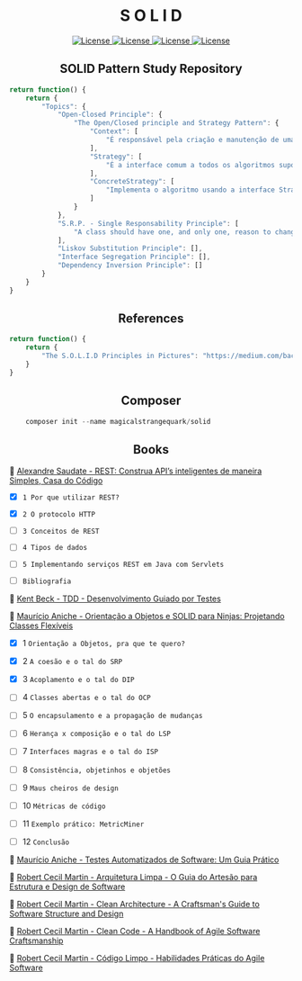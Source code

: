 <h1 align="center">S O L I D</h1>

<p align="center">
    <a href="https://opensource.org/licenses/MIT">
        <img alt="License" src="https://img.shields.io/badge/License-MIT-yellow.svg">
    </a>
    <a href="#">
        <img alt="License" src="https://img.shields.io/github/languages/count/MagicalStrangeQuark/SOLID">
    </a>
    <a href="#">
        <img alt="License" src="https://img.shields.io/github/last-commit/MagicalStrangeQuark/SOLID">
    </a>
    <a href="#">
        <img alt="License" src="https://img.shields.io/github/followers/MagicalStrangeQuark?style=social">
    </a>
</p>

<h2 align="center">SOLID Pattern Study Repository</h2>

```typescript
return function() {
    return {
        "Topics": {
            "Open-Closed Principle": {
                "The Open/Closed principle and Strategy Pattern": {
                    "Context": [
                        "É responsável pela criação e manutenção de uma referência a uma classe Strategy específica."
                    ],
                    "Strategy": [
                        "É a interface comum a todos os algoritmos suportados. Através dessa interface, o content pode chamar o algoritmo criado pela ConcreteStrategy."
                    ],
                    "ConcreteStrategy": [
                        "Implementa o algoritmo usando a interface Strategy."
                    ]
                }
            },
            "S.R.P. - Single Responsability Principle": [
                "A class should have one, and only one, reason to change"
            ],
            "Liskov Substitution Principle": [],
            "Interface Segregation Principle": [],
            "Dependency Inversion Principle": []
        }
    }
}
```

<h2 align="center">References</h2>

```typescript
return function() {
    return {
        "The S.O.L.I.D Principles in Pictures": "https://medium.com/backticks-tildes/the-s-o-l-i-d-principles-in-pictures-b34ce2f1e898"
    }
}
```

<h2 align="center">Composer</h2>

```php
    composer init --name magicalstrangequark/solid
```

<h2 align="center">Books</h2>

🔗 <a href="https://github.com/MagicalStrangeQuark/SOLID/blob/master/Books/Alexandre%20Saudate%20-%20REST:%20Construa%20API%E2%80%99s%20inteligentes%20de%20maneira%20Simples%2C%20Casa%20do%20C%C3%B3digo.pdf">Alexandre Saudate - REST: Construa API’s inteligentes de maneira Simples, Casa do Código</a>

* [x] `1 Por que utilizar REST?`

* [x] `2 O protocolo HTTP`

* [ ] `3 Conceitos de REST`

* [ ] `4 Tipos de dados`

* [ ] `5 Implementando serviços REST em Java com Servlets`

* [ ] `Bibliografia`

🔗 <a href="https://github.com/MagicalStrangeQuark/SOLID/blob/master/Books/Kent%20Beck%20-%20TDD%20-%20Desenvolvimento%20Guiado%20por%20Testes.pdf">Kent Beck - TDD - Desenvolvimento Guiado por Testes</a>

🔗 <a href="https://github.com/MagicalStrangeQuark/SOLID/blob/master/Books/Maur%C3%ADcio%20Aniche%20-%20Orienta%C3%A7%C3%A3o%20a%20Objetos%20e%20SOLID%20para%20Ninjas:%20Projetando%20Classes%20Flex%C3%ADveis.pdf">Maurício Aniche - Orientação a Objetos e SOLID para Ninjas: Projetando Classes Flexíveis</a>

* [x] 1 `Orientação a Objetos, pra que te quero?`

* [x] 2 `A coesão e o tal do SRP`

* [x] 3 `Acoplamento e o tal do DIP`

* [ ] 4 `Classes abertas e o tal do OCP`

* [ ] 5 `O encapsulamento e a propagação de mudanças`

* [ ] 6 `Herança x composição e o tal do LSP`

* [ ] 7 `Interfaces magras e o tal do ISP`

* [ ] 8 `Consistência, objetinhos e objetões`

* [ ] 9 `Maus cheiros de design`

* [ ] 10 `Métricas de código`

* [ ] 11 `Exemplo prático: MetricMiner`

* [ ] 12 `Conclusão`

🔗 <a href="https://github.com/MagicalStrangeQuark/SOLID/blob/master/Books/Maur%C3%ADcio%20Aniche%20-%20Testes%20Automatizados%20de%20Software:%20Um%20Guia%20Pr%C3%A1tico%2C%20Casa%20do%20C%C3%B3digo.pdf">Maurício Aniche - Testes Automatizados de Software: Um Guia Prático</a>

🔗 <a href="https://github.com/MagicalStrangeQuark/SOLID/blob/master/Books/Robert%20Cecil%20Martin%20-%20Arquitetura%20Limpa%20-%20O%20Guia%20do%20Artes%C3%A3o%20para%20Estrutura%20e%20Design%20de%20Software.pdf">Robert Cecil Martin - Arquitetura Limpa - O Guia do Artesão para Estrutura e Design de Software</a>

🔗 <a href="https://github.com/MagicalStrangeQuark/SOLID/blob/master/Books/Robert%20Cecil%20Martin%20-%20Clean%20Architecture%20-%20A%20Craftsman's%20Guide%20to%20Software%20Structure%20and%20Design.pdf">Robert Cecil Martin - Clean Architecture - A Craftsman's Guide to Software Structure and Design</a>

🔗 <a href="https://github.com/MagicalStrangeQuark/SOLID/blob/master/Books/Robert%20Cecil%20Martin%20-%20Clean%20Code%20-%20A%20Handbook%20of%20Agile%20Software%20Craftsmanship.pdf">Robert Cecil Martin - Clean Code - A Handbook of Agile Software Craftsmanship</a>

🔗 <a href="https://github.com/MagicalStrangeQuark/SOLID/blob/master/Books/Robert%20Cecil%20Martin%20-%20C%C3%B3digo%20Limpo%20-%20Habilidades%20Pr%C3%A1ticas%20do%20Agile%20Software.pdf">Robert Cecil Martin - Código Limpo - Habilidades Práticas do Agile Software</a>
